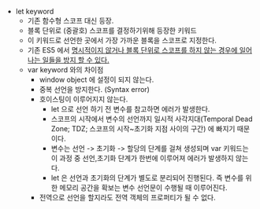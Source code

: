 * let keyword
    * 기존 함수형 스코프 대신 등장.
    * 블록 단위로 (중괄호) 스코프를 결정하기위해 등장한 키워드
    * 이 키워드로 선언한 곳에서 가장 가까운 블록을 스코프로 지정한다.
    * 기존 ES5 에서 [명시적이지 않거나 블록 단위로 스코프를 하지 않는 경우에 일어나는 일들을 방지 할 수 있다.](https://github.com/GodChiken/StudyES5/blame/master/src/main/resources/markdown/scope/scope.md)
    * var keyword 와의 차이점
        * window object 에 설정이 되지 않는다.
        * 중복 선언을 방지한다. (Syntax error)
        * 호이스팅이 이루어지지 않는다.
            * let 으로 선언 하기 전 변수를 참고하면 에러가 발생한다.
            * 스코프의 시작에서 변수의 선언까지 일시적 사각지대(Temporal Dead Zone; TDZ; 스코프의 시작~초기화 지점 사이의 구간) 에 빠지기 때문이다.
            * 변수는 선언 -> 초기화 -> 할당의 단계를 걸쳐 생성되며 var 키워드는 이 과정 중 선언,초기화 단계가 한번에 이루어져 에러가 발생하지 않는다.
            * let 은 선언과 초기화의 단계가 별도로 분리되어 진행된다. 즉 변수를 위한 메모리 공간을 확보는 변수 선언문이 수행될 때 이루어진다.
        * 전역으로 선언을 할지라도 전역 객체의 프로퍼티가 될 수 없다.